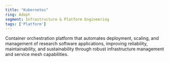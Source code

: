 ```yaml
---
title: "Kubernetes"
ring: Adopt
segment: Infrastructure & Platform Engineering
tags: ['Platform']
---
```

Container orchestration platform that automates deployment, scaling, and management of research software applications, improving reliability, maintainability, and sustainability through robust infrastructure management and service mesh capabilities.
